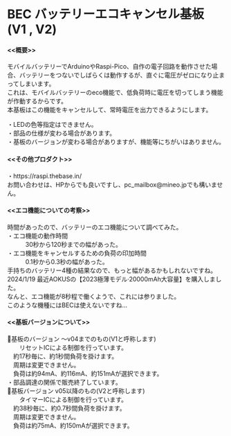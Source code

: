 # BEC バッテリーエコキャンセル基板 (V1 , V2)

<h4><<概要>></h4>
モバイルバッテリーでArduinoやRaspi-Pico、自作の電子回路を動作させた場合、バッテリーをつないでしばらくは動作するが、直ぐに電圧がゼロになり止まってしまいます。<br>
これは、モバイルバッテリーのeco機能で、低負荷時に電圧を切ってしまう機能が作動するからです。<br>
本基板はこの機能をキャンセルして、常時電圧を出力できるようにします。<br>

・LEDの色等指定はできません。<br>
・部品の仕様が変わる場合があります。<br>
・基板のバージョンが変わる場合がありますが、機能等にちがいはありません。<br>

<h4><<その他プロダクト>></h4>
・https://raspi.thebase.in/  <br>
お問い合わせは、HPからでも良いですし、pc_mailbox@mineo.jpでも構いません。

<h4><<エコ機能についての考察>></h4>
時間があったので、バッテリーのエコ機能について調べてみた。<br>
・エコ機能の動作時間<br>
　　　30秒から120秒までの幅があった。<br>
・エコ機能をキャンセルするための負荷の印加時間　　<br>
　　　0.1秒から0.3秒の幅があった。<br>
手持ちのバッテリー4種の結果なので、もっと幅があるかもしれないですね。<br>
2024/1/19 最近AOKUSの【2023極薄モデル·20000mAh大容量】を購入しました。<br>
なんと、エコ機能が8秒程で働くようで、これには参りました。<br>
このような機種にはBECは使えないですね...<br>

<h4><<基板バージョンについて>></h4>
🔳基板のバージョン 〜v04までのもの(V1と呼称します)<br>
　　リセットICによる制御を行っています。<br>
  　約17秒毎に、約1秒間負荷を掛けます。<br>
  　周期は変更できません。<br>
  　負荷は約94mA、約116mA、約151mAが選択できます。<br>
    ・部品調達の関係で販売終了しています。<br>
🔳基板バージョン v05以降のもの(V2と呼称します)<br>
　　タイマーICによる制御を行っています。<br>
  　約38秒毎に、約0.7秒間負荷を掛けます。<br>
  　周期は変更できません。<br>
  　負荷は約75mA、約150mAが選択できます。<br>
